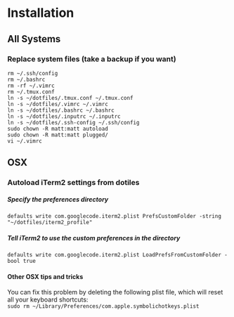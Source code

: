 # Installation
## All Systems
### Replace system files (take a backup if you want)

``` 
rm ~/.ssh/config  
rm ~/.bashrc  
rm -rf ~/.vimrc  
rm ~/.tmux.conf  
ln -s ~/dotfiles/.tmux.conf ~/.tmux.conf  
ln -s ~/dotfiles/.vimrc ~/.vimrc  
ln -s ~/dotfiles/.bashrc ~/.bashrc  
ln -s ~/dotfiles/.inputrc ~/.inputrc  
ln -s ~/dotfiles/.ssh-config ~/.ssh/config  
sudo chown -R matt:matt autoload  
sudo chown -R matt:matt plugged/  
vi ~/.vimrc  
```



## OSX
### Autoload iTerm2 settings from dotiles

##### Specify the preferences directory
```
defaults write com.googlecode.iterm2.plist PrefsCustomFolder -string "~/dotfiles/iterm2_profile"
```  

##### Tell iTerm2 to use the custom preferences in the directory
```
defaults write com.googlecode.iterm2.plist LoadPrefsFromCustomFolder -bool true
```

#### Other OSX tips and tricks
You can fix this problem by deleting the following plist file, which will reset all your keyboard shortcuts:  
```sudo rm ~/Library/Preferences/com.apple.symbolichotkeys.plist```

